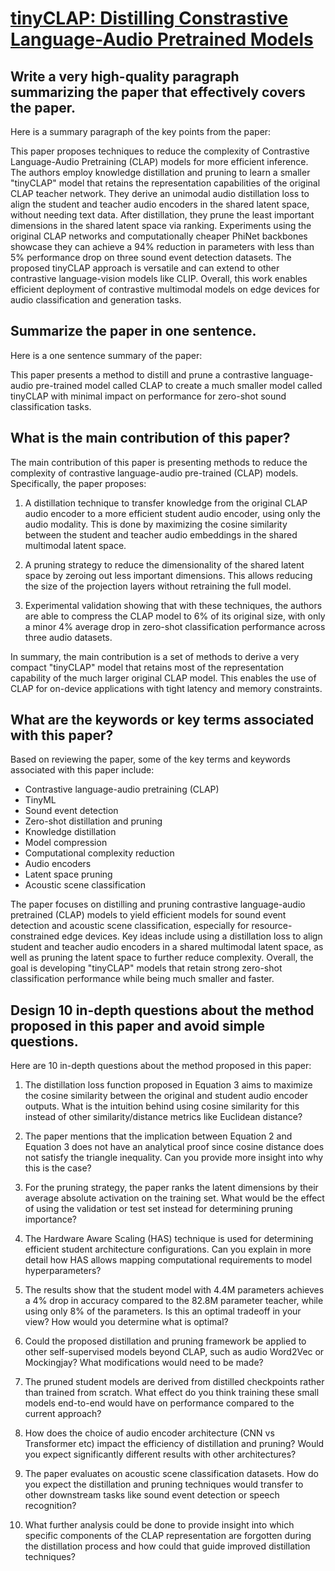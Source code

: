 # [tinyCLAP: Distilling Constrastive Language-Audio Pretrained Models](https://arxiv.org/abs/2311.14517)

## Write a very high-quality paragraph summarizing the paper that effectively covers the paper.

 Here is a summary paragraph of the key points from the paper:

This paper proposes techniques to reduce the complexity of Contrastive Language-Audio Pretraining (CLAP) models for more efficient inference. The authors employ knowledge distillation and pruning to learn a smaller "tinyCLAP" model that retains the representation capabilities of the original CLAP teacher network. They derive an unimodal audio distillation loss to align the student and teacher audio encoders in the shared latent space, without needing text data. After distillation, they prune the least important dimensions in the shared latent space via ranking. Experiments using the original CLAP networks and computationally cheaper PhiNet backbones showcase they can achieve a 94% reduction in parameters with less than 5% performance drop on three sound event detection datasets. The proposed tinyCLAP approach is versatile and can extend to other contrastive language-vision models like CLIP. Overall, this work enables efficient deployment of contrastive multimodal models on edge devices for audio classification and generation tasks.


## Summarize the paper in one sentence.

 Here is a one sentence summary of the paper:

This paper presents a method to distill and prune a contrastive language-audio pre-trained model called CLAP to create a much smaller model called tinyCLAP with minimal impact on performance for zero-shot sound classification tasks.


## What is the main contribution of this paper?

 The main contribution of this paper is presenting methods to reduce the complexity of contrastive language-audio pre-trained (CLAP) models. Specifically, the paper proposes:

1) A distillation technique to transfer knowledge from the original CLAP audio encoder to a more efficient student audio encoder, using only the audio modality. This is done by maximizing the cosine similarity between the student and teacher audio embeddings in the shared multimodal latent space.

2) A pruning strategy to reduce the dimensionality of the shared latent space by zeroing out less important dimensions. This allows reducing the size of the projection layers without retraining the full model. 

3) Experimental validation showing that with these techniques, the authors are able to compress the CLAP model to 6% of its original size, with only a minor 4% average drop in zero-shot classification performance across three audio datasets.

In summary, the main contribution is a set of methods to derive a very compact "tinyCLAP" model that retains most of the representation capability of the much larger original CLAP model. This enables the use of CLAP for on-device applications with tight latency and memory constraints.


## What are the keywords or key terms associated with this paper?

 Based on reviewing the paper, some of the key terms and keywords associated with this paper include:

- Contrastive language-audio pretraining (CLAP)
- TinyML
- Sound event detection  
- Zero-shot distillation and pruning
- Knowledge distillation
- Model compression
- Computational complexity reduction
- Audio encoders
- Latent space pruning
- Acoustic scene classification

The paper focuses on distilling and pruning contrastive language-audio pretrained (CLAP) models to yield efficient models for sound event detection and acoustic scene classification, especially for resource-constrained edge devices. Key ideas include using a distillation loss to align student and teacher audio encoders in a shared multimodal latent space, as well as pruning the latent space to further reduce complexity. Overall, the goal is developing "tinyCLAP" models that retain strong zero-shot classification performance while being much smaller and faster.


## Design 10 in-depth questions about the method proposed in this paper and avoid simple questions.

 Here are 10 in-depth questions about the method proposed in this paper:

1. The distillation loss function proposed in Equation 3 aims to maximize the cosine similarity between the original and student audio encoder outputs. What is the intuition behind using cosine similarity for this instead of other similarity/distance metrics like Euclidean distance? 

2. The paper mentions that the implication between Equation 2 and Equation 3 does not have an analytical proof since cosine distance does not satisfy the triangle inequality. Can you provide more insight into why this is the case?

3. For the pruning strategy, the paper ranks the latent dimensions by their average absolute activation on the training set. What would be the effect of using the validation or test set instead for determining pruning importance?

4. The Hardware Aware Scaling (HAS) technique is used for determining efficient student architecture configurations. Can you explain in more detail how HAS allows mapping computational requirements to model hyperparameters? 

5. The results show that the student model with 4.4M parameters achieves a 4% drop in accuracy compared to the 82.8M parameter teacher, while using only 8% of the parameters. Is this an optimal tradeoff in your view? How would you determine what is optimal?

6. Could the proposed distillation and pruning framework be applied to other self-supervised models beyond CLAP, such as audio Word2Vec or Mockingjay? What modifications would need to be made?

7. The pruned student models are derived from distilled checkpoints rather than trained from scratch. What effect do you think training these small models end-to-end would have on performance compared to the current approach?

8. How does the choice of audio encoder architecture (CNN vs Transformer etc) impact the efficiency of distillation and pruning? Would you expect significantly different results with other architectures?

9. The paper evaluates on acoustic scene classification datasets. How do you expect the distillation and pruning techniques would transfer to other downstream tasks like sound event detection or speech recognition?

10. What further analysis could be done to provide insight into which specific components of the CLAP representation are forgotten during the distillation process and how could that guide improved distillation techniques?
